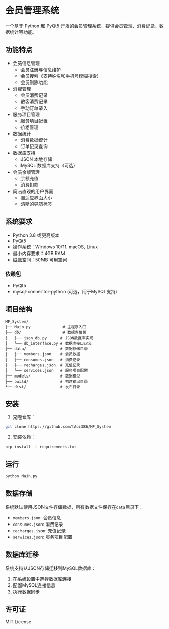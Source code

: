 # 会员管理系统

一个基于 Python 和 PyQt5 开发的会员管理系统，提供会员管理、消费记录、数据统计等功能。

## 功能特点

- 会员信息管理
  - 会员注册与信息维护
  - 会员搜索（支持姓名和手机号模糊搜索）
  - 会员删除功能
- 消费管理
  - 会员消费记录
  - 散客消费记录
  - 手动订单录入
- 服务项目管理
  - 服务项目配置
  - 价格管理
- 数据统计
  - 消费数据统计
  - 订单记录查询
- 数据库支持
  - JSON 本地存储
  - MySQL 数据库支持（可选）
- 会员余额管理
  - 余额充值
  - 消费扣款
- 简洁直观的用户界面
  - 自适应界面大小
  - 清晰的导航标签

## 系统要求

- Python 3.8 或更高版本
- PyQt5
- 操作系统：Windows 10/11, macOS, Linux
- 最小内存要求：4GB RAM
- 磁盘空间：50MB 可用空间

### 依赖包

- PyQt5
- mysql-connector-python (可选，用于MySQL支持)

## 项目结构

```
MF_System/
├── Main.py              # 主程序入口
├── db/                  # 数据库相关
│   ├── json_db.py      # JSON数据库实现
│   └── db_interface.py # 数据库接口定义
├── data/               # 数据存储目录
│   ├── members.json    # 会员数据
│   ├── consumes.json   # 消费记录
│   ├── recharges.json  # 充值记录
│   └── services.json   # 服务项目配置
├── models/             # 数据模型
├── build/              # 构建输出目录
└── dist/               # 发布目录
```

## 安装

1. 克隆仓库：
```bash
git clone https://github.com/tAoi386/MF_System
```

2. 安装依赖：
```bash
pip install -r requirements.txt
```

## 运行

```bash
python Main.py
```

## 数据存储

系统默认使用JSON文件存储数据，所有数据文件保存在`data`目录下：
- `members.json`: 会员信息
- `consumes.json`: 消费记录
- `recharges.json`: 充值记录
- `services.json`: 服务项目配置

## 数据库迁移

系统支持从JSON存储迁移到MySQL数据库：
1. 在系统设置中选择数据库连接
2. 配置MySQL连接信息
3. 执行数据同步

## 许可证

MIT License 